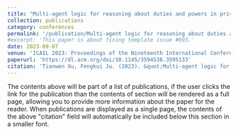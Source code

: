 ```yaml
---
title: "Multi-agent logic for reasoning about duties and powers in private law"
collection: publications
category: conferences
permalink: '/publication/Multi-agent logic for reasoning about duties and powers in private law'
#excerpt: 'This paper is about fixing template issue #693.'
date: 2023-09-07
venue: 'ICAIL 2023: Proceedings of the Nineteenth International Conference on Artificial Intelligence and Law, ACM.'
paperurl: 'https://dl.acm.org/doi/10.1145/3594536.3595133'
citation: 'Tianwen Xu, Fengkui Ju. (2023). &quot;Multi-agent logic for reasoning about duties and powers in private law 3.&quot; <i>ICAIL 2023: Proceedings of the Nineteenth International Conference on Artificial Intelligence and Law, ACM</i>.'
---
```


The contents above will be part of a list of publications, if the user clicks the link for the publication than the contents of section will be rendered as a full page, allowing you to provide more information about the paper for the reader. When publications are displayed as a single page, the contents of the above "citation" field will automatically be included below this section in a smaller font.
